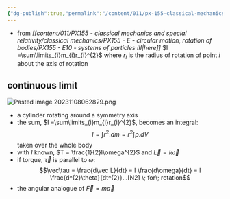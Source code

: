 ```yaml
---
{"dg-publish":true,"permalink":"/content/011/px-155-classical-mechanics-and-special-relativity/classical-mechanics/px-155-e-circular-motion-rotation-of-bodies/px-155-e11-moment-of-inertia-for-continuous-rigid-bodies/","created":"2024-10-01T18:27:09.684+01:00","updated":"2024-11-26T19:56:57.962+00:00"}
---
```


- from *[[content/011/PX155 - classical mechanics and special relativity/classical mechanics/PX155 - E - circular motion, rotation of bodies/PX155 - E10 - systems of particles III\|here]]* $I =\sum\limits_{i}m_{i}r_{i}^{2}$ where $r_{i}$ is the radius of rotation of point $i$ about the axis of rotation
## continuous limit
![Pasted image 20231108062829.png](/img/user/pics/Pasted%20image%2020231108062829.png)
- a cylinder rotating around a symmetry axis
- the sum, $I =\sum\limits_{i}m_{i}r_{i}^{2}$, becomes an integral:
$$I=\int r^{2}.dm = r^{2}\int \rho .dV$$ taken over the whole body
- with $I$ known, $T = \frac{1}{2}I\omega^{2}$ and $\vec L = I \vec\omega$ 
- if torque, $\vec \tau$ is parallel to $\omega$:
$$\vec\tau = \frac{d\vec L}{dt} = I \frac{d\omega}{dt} = I \frac{d^{2}\theta}{dt^{2}}...[N2] \; for\; rotation$$
- the angular analogue of $\vec F = m\vec a$
